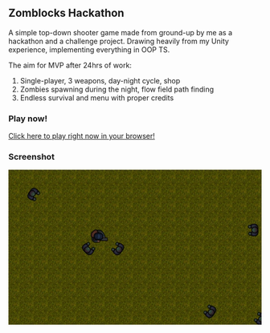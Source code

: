 ## Zomblocks Hackathon

A simple top-down shooter game made from ground-up by me as a hackathon and a challenge project. Drawing heavily from my Unity experience, implementing everything in OOP TS.

The aim for MVP after 24hrs of work:
1. Single-player, 3 weapons, day-night cycle, shop
2. Zombies spawning during the night, flow field path finding
3. Endless survival and menu with proper credits

### Play now!

[Click here to play right now in your browser!](https://deniskabana.github.io/hackathon-zomblox-ts/)

### Screenshot

<div align="center">
  <img src="screenshot.jpg" alt="Screenshot" />
</div>


